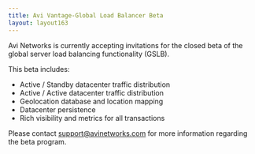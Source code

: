 ```yaml
---
title: Avi Vantage-Global Load Balancer Beta
layout: layout163
---
```

Avi Networks is currently accepting invitations for the closed beta of the global server load balancing functionality (GSLB).

This beta includes:

* Active / Standby datacenter traffic distribution
* Active / Active datacenter traffic distribution
* Geolocation database and location mapping
* Datacenter persistence
* Rich visibility and metrics for all transactions 

Please contact support@avinetworks.com for more information regarding the beta program.

